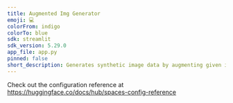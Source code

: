 ```yaml
---
title: Augmented Img Generator
emoji: 💻
colorFrom: indigo
colorTo: blue
sdk: streamlit
sdk_version: 5.29.0
app_file: app.py
pinned: false
short_description: Generates synthetic image data by augmenting given images
---
```


Check out the configuration reference at https://huggingface.co/docs/hub/spaces-config-reference